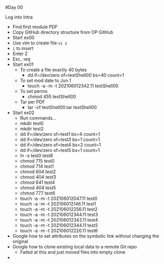 #Day 00

Log into Intra
* Find first module PDF
* Copy GitHub directory structure from OP GitHub
* Start ex00
*	Use vim to create file `vi z`
*	`i` to insert
*	Enter Z
*	Esc, :wq
* Start ex01
	* To create a file exactly 40 bytes
		* dd if=/dev/zero of=testShell00 bs=40 count=1
	* To set mod date to Jun 1
		* touch -a -m -t 202106012342.11 testShell00
	* To set perms
		* chmod 455 testShell00
    * 	Tar per PDF
		* tar -cf testShell00.tar testShell00
* Start ex02
	* Run commands…
	* mkdir test0
	* mkdir test2
	* dd if=/dev/zero of=test1 bs=4 count=1
	* dd if=/dev/zero of=test3 bs=1 count=1
	* dd if=/dev/zero of=test4 bs=2 count=1
	* dd if=/dev/zero of=test5 bs=1 count=1
	* ln -s test0 test6
	* chmod 715 test0
	* chmod 714 test1
	* chmod 604 test2
	* chmod 404 test3
	* chmod 641 test4
	* chmod 404 test5
	* chmod 777 test6
	* touch -a -m -t 202106012047.11 test0
	* touch -a -m -t 202106012146.11 test1
	* touch -a -m -t 202106012256.11 test2
	* touch -a -m -t 202106012344.11 test3
	* touch -a -m -t 202106012343.11 test4
	* touch -a -m -t 202106012344.11 test5
	* touch -a -m -t 202106012220.11 test6
* Google how to set attributes on the symbolic link without changing the original
* Google how to clone existing local data to a remote Git repo
	* Failed at this and just moved files into empty clone
* 

 